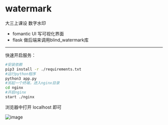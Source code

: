 # watermark
大三上课设 数字水印

+ fomantic UI 写可视化界面
+ flask 做后端来调用blind_watermark库

---

快速开启服务：

```bash
#安装依赖
pip3 install -r ./requirements.txt
#运行python程序
python3 app.py
#另起一个终端，进入nginx目录
cd nginx
#开启nginx
start ./nginx
```

浏览器中打开 localhost 即可

![image](https://tva4.sinaimg.cn/large/007YVyKcly1h92la72ey9j30xi0f7aht.jpg)